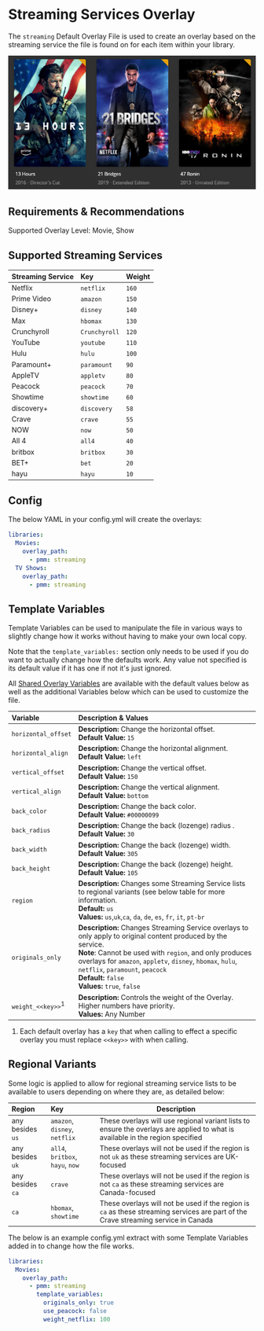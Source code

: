 # Streaming Services Overlay

The `streaming` Default Overlay File is used to create an overlay based on the streaming service the file is found on for each item within your library.

![](images/streaming.png)

## Requirements & Recommendations

Supported Overlay Level: Movie, Show

## Supported Streaming Services


| Streaming Service | Key            | Weight |
|:------------------|:---------------|:-------|
| Netflix           | `netflix`      | `160`  |
| Prime Video       | `amazon`       | `150`  |
| Disney+           | `disney`       | `140`  |
| Max           | `hbomax`       | `130`  |
| Crunchyroll       | `Crunchyroll`  | `120`  |
| YouTube           | `youtube`      | `110`  |
| Hulu              | `hulu`         | `100`  |
| Paramount+        | `paramount`    | `90`   |
| AppleTV           | `appletv`      | `80`   |
| Peacock           | `peacock`      | `70`   |
| Showtime          | `showtime`     | `60`   |
| discovery+        | `discovery`    | `58`   |
| Crave             | `crave`        | `55`   |
| NOW               | `now`          | `50`   |
| All 4             | `all4`         | `40`   |
| britbox           | `britbox`      | `30`   |
| BET+              | `bet`          | `20`   |
| hayu              | `hayu`         | `10`   |


## Config

The below YAML in your config.yml will create the overlays:

```yaml
libraries:
  Movies:
    overlay_path:
      - pmm: streaming
  TV Shows:
    overlay_path:
      - pmm: streaming
```

## Template Variables

Template Variables can be used to manipulate the file in various ways to slightly change how it works without having to make your own local copy.

Note that the `template_variables:` section only needs to be used if you do want to actually change how the defaults work. Any value not specified is its default value if it has one if not it's just ignored.

All [Shared Overlay Variables](../overlay_variables) are available with the default values below as well as the additional Variables below which can be used to customize the file.

| Variable                     | Description & Values                                                                                                                                                                                                                                                                                                                     |
|:-----------------------------|:-----------------------------------------------------------------------------------------------------------------------------------------------------------------------------------------------------------------------------------------------------------------------------------------------------------------------------------------|
| `horizontal_offset`          | **Description:** Change the horizontal offset.<br>**Default Value:** `15`                                                                                                                                                                                                                                                                |
| `horizontal_align`           | **Description:** Change the horizontal alignment.<br>**Default Value:** `left`                                                                                                                                                                                                                                                           |
| `vertical_offset`            | **Description:** Change the vertical offset.<br>**Default Value:** `150`                                                                                                                                                                                                                                                                 |
| `vertical_align`             | **Description:** Change the vertical alignment.<br>**Default Value:** `bottom`                                                                                                                                                                                                                                                           |
| `back_color`                 | **Description:** Change the back color.<br>**Default Value:** `#00000099`                                                                                                                                                                                                                                                                |
| `back_radius`                | **Description:** Change the back (lozenge) radius .<br>**Default Value:** `30`                                                                                                                                                                                                                                                           |
| `back_width`                 | **Description:** Change the back (lozenge) width.<br>**Default Value:** `305`                                                                                                                                                                                                                                                            |
| `back_height`                | **Description:** Change the back (lozenge) height.<br>**Default Value:** `105`                                                                                                                                                                                                                                                           |
| `region`                     | **Description:** Changes some Streaming Service lists to regional variants (see below table for more information.<br>**Default:** `us`<br>**Values:** `us`,`uk`,`ca`, `da`, `de`, `es`, `fr`, `it`, `pt-br`                                                                                                                              |
| `originals_only`             | **Description:** Changes Streaming Service overlays to only apply to original content produced by the service.<br>**Note**: Cannot be used with `region`, and only produces overlays for `amazon`, `appletv`, `disney`, `hbomax`, `hulu`, `netflix`, `paramount`, `peacock`<br>**Default:** `false`<br>**Values:** `true`, `false`       |
| `weight_<<key>>`<sup>1</sup> | **Description:** Controls the weight of the Overlay. Higher numbers have priority.<br>**Values:** Any Number                                                                                                                                                                                                                             |

1. Each default overlay has a `key` that when calling to effect a specific overlay you must replace `<<key>>` with when calling.

## Regional Variants

Some logic is applied to allow for regional streaming service lists to be available to users depending on where they are, as detailed below:

| Region           | Key                              | Description                                                                                                                         |
|:-----------------|:---------------------------------|-------------------------------------------------------------------------------------------------------------------------------------|
| any besides `us` | `amazon`, `disney`, `netflix`    | These overlays will use regional variant lists to ensure the overlays are applied to what is available in the region specified      |
| any besides `uk` | `all4`, `britbox`, `hayu`, `now` | These overlays will not be used if the region is not `uk` as these streaming services are UK-focused                                |
| any besides `ca` | `crave`                          | These overlays will not be used if the region is not `ca` as these streaming services are Canada-focused                            |
| `ca`             | `hbomax`, `showtime`             | These overlays will not be used if the region is `ca` as these streaming services are part of the Crave streaming service in Canada |

The below is an example config.yml extract with some Template Variables added in to change how the file works.

```yaml
libraries:
  Movies:
    overlay_path:
      - pmm: streaming
        template_variables:
          originals_only: true
          use_peacock: false
          weight_netflix: 100
```

